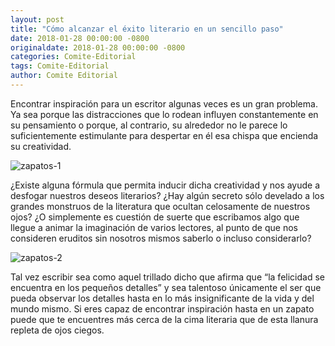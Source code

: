 ```yaml
---
layout: post
title: "Cómo alcanzar el éxito literario en un sencillo paso"
date: 2018-01-28 00:00:00 -0800
originaldate: 2018-01-28 00:00:00 -0800
categories: Comite-Editorial
tags: Comite-Editorial
author: Comite Editorial
---
```


Encontrar inspiración para un escritor algunas veces es un gran problema. Ya 
sea porque las distracciones que lo rodean influyen constantemente en su 
pensamiento o porque, al contrario, su alrededor no le parece lo 
suficientemente estimulante para despertar en él esa chispa que encienda su 
creatividad. 

<img src="{{site.baseurl | prepend: site.url}}/assets/zapatos1.jpg" alt="zapatos-1" />

¿Existe alguna fórmula que permita inducir dicha creatividad y nos ayude a 
desfogar nuestros deseos literarios? ¿Hay algún secreto sólo develado a los 
grandes monstruos de la literatura que ocultan celosamente de nuestros ojos? 
¿O simplemente es cuestión de suerte que escribamos algo que llegue a animar 
la imaginación de varios lectores, al punto de que nos consideren eruditos sin 
nosotros mismos saberlo o incluso considerarlo?

<img src="{{site.baseurl | prepend: site.url}}/assets/zapatos2.jpg" alt="zapatos-2" />

Tal vez escribir sea como aquel trillado dicho que afirma que “la felicidad se 
encuentra en los pequeños detalles” y sea talentoso únicamente el ser que 
pueda observar los detalles hasta en lo más insignificante de la vida y del 
mundo mismo. Si eres capaz de encontrar inspiración hasta en un zapato puede 
que te encuentres más cerca de la cima literaria que de esta llanura repleta 
de ojos ciegos. 
